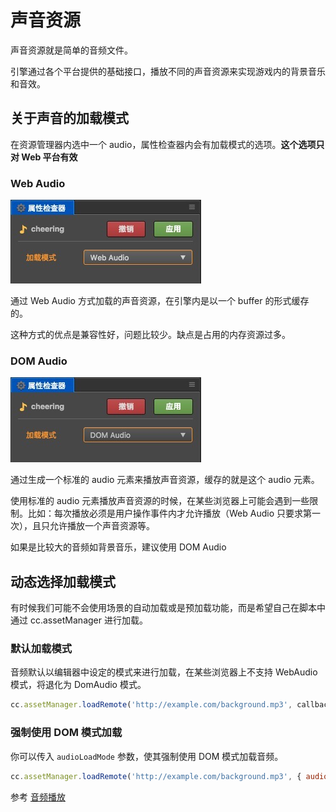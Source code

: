# 声音资源

声音资源就是简单的音频文件。

引擎通过各个平台提供的基础接口，播放不同的声音资源来实现游戏内的背景音乐和音效。

## 关于声音的加载模式

在资源管理器内选中一个 audio，属性检查器内会有加载模式的选项。**这个选项只对 Web 平台有效**

### Web Audio

![web_audio.png](atlas/web_audio.png)

通过 Web Audio 方式加载的声音资源，在引擎内是以一个 buffer 的形式缓存的。

这种方式的优点是兼容性好，问题比较少。缺点是占用的内存资源过多。

### DOM Audio

![dom_audio.png](atlas/dom_audio.png)

通过生成一个标准的 audio 元素来播放声音资源，缓存的就是这个 audio 元素。

使用标准的 audio 元素播放声音资源的时候，在某些浏览器上可能会遇到一些限制。比如：每次播放必须是用户操作事件内才允许播放（Web Audio 只要求第一次），且只允许播放一个声音资源等。

如果是比较大的音频如背景音乐，建议使用 DOM Audio

## 动态选择加载模式

有时候我们可能不会使用场景的自动加载或是预加载功能，而是希望自己在脚本中通过 cc.assetManager 进行加载。

### 默认加载模式

音频默认以编辑器中设定的模式来进行加载，在某些浏览器上不支持 WebAudio 模式，将退化为 DomAudio 模式。

```js
cc.assetManager.loadRemote('http://example.com/background.mp3', callback);
```

### 强制使用 DOM 模式加载

你可以传入 `audioLoadMode` 参数，使其强制使用 DOM 模式加载音频。

```js
cc.assetManager.loadRemote('http://example.com/background.mp3', { audioLoadMode: cc.AudioClip.LoadMode.DOM_AUDIO }, callback);
```

参考 [音频播放](../audio/audio.md)
